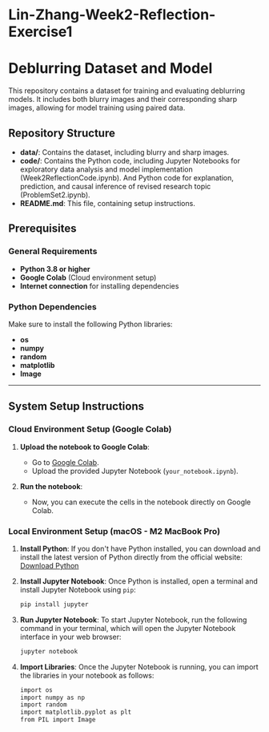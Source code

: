 # Lin-Zhang-Week2-Reflection-Exercise1

# Deblurring Dataset and Model

This repository contains a dataset for training and evaluating deblurring models. It includes both blurry images and their corresponding sharp images, allowing for model training using paired data.

## Repository Structure

- **data/**: Contains the dataset, including blurry and sharp images.
- **code/**: Contains the Python code, including Jupyter Notebooks for exploratory data analysis and model implementation (Week2ReflectionCode.ipynb). And Python code for explanation, prediction, and causal inference of revised research topic (ProblemSet2.ipynb).
- **README.md**: This file, containing setup instructions.


## Prerequisites

### General Requirements
- **Python 3.8 or higher**
- **Google Colab** (Cloud environment setup)
- **Internet connection** for installing dependencies

### Python Dependencies
Make sure to install the following Python libraries:
- **os**
- **numpy**
- **random**
- **matplotlib**
- **Image**

---

## System Setup Instructions

### Cloud Environment Setup (Google Colab)

1. **Upload the notebook to Google Colab**:
   - Go to [Google Colab](https://colab.research.google.com/).
   - Upload the provided Jupyter Notebook (`your_notebook.ipynb`).

2. **Run the notebook**:
   - Now, you can execute the cells in the notebook directly on Google Colab.


### Local Environment Setup (macOS - M2 MacBook Pro)

1. **Install Python**:
   If you don't have Python installed, you can download and install the latest version of Python directly from the official website:  
   [Download Python](https://www.python.org/downloads/)

2. **Install Jupyter Notebook**:
   Once Python is installed, open a terminal and install Jupyter Notebook using `pip`:
   ```bash
   pip install jupyter

3. **Run Jupyter Notebook**:
   To start Jupyter Notebook, run the following command in your terminal, which will open the Jupyter Notebook interface in your web browser:
   ```bash
   jupyter notebook

4. **Import Libraries**:
   Once the Jupyter Notebook is running, you can import the libraries in your notebook as follows:
   ```bash
   import os
   import numpy as np
   import random
   import matplotlib.pyplot as plt
   from PIL import Image 
